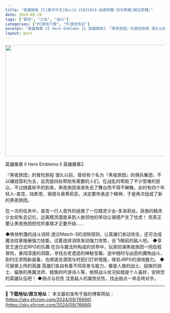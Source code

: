 ```yaml
---
title: "英雄徽章 II|豪华中文|Build.15821814-战魂觉醒-剑与荣耀|解压即撸|"
date: 2024-09-29
tags: ["冒险", "少女", "战斗"]
categories: ["PC游戏下载", "PC游戏专区"]
excerpt: "英雄徽章 II Hero Emblems II 英雄徽章2 『黑夜旅团』的冒险旅程 很久以前，曾经有个名为『黑夜旅团』的佣兵集团，不以赚钱营利为主，反而是四处帮助有需要的人们，在战乱时帮助了不少受难的民众，不过随着和平的到来，黑夜旅团渐渐失去了舞台而不得不解散。此时有四个年轻人–查克、陆斯恩、锡德与&hellip;"
layout: post
---
```


<img class="aligncenter size-full wp-image-76642" src="https://sky.sfcrom.com/wp-content/uploads/2024/09/2024092903240675.webp" alt="" width="616" height="353" />

英雄徽章 II Hero Emblems II 英雄徽章2

『黑夜旅团』的冒险旅程
很久以前，曾经有个名为『黑夜旅团』的佣兵集团，不以赚钱营利为主，反而是四处帮助有需要的人们，在战乱时帮助了不少受难的民众，不过随着和平的到来，黑夜旅团渐渐失去了舞台而不得不解散。此时有四个年轻人–查克、陆斯恩、锡德与奥蒂莉亚，决定要传承这个精神，于是再次组成了新的黑夜旅团。

在一次的任务中，查克一行人意外的拯救了一位精灵少女-多洛莉丝，获救的精灵少女却失去记忆，远离精灵国度来到人族领地的举动让锡德产生了忧虑！
但真正要让黑夜旅团担忧的事情才正要开始……

◆爽快刺激的战斗消除
透过Match-3的消除规则，让英雄们发动攻击，还可合成魔法纹章施展强力技能，试着连续消除发动强力攻势，击飞眼前的敌人吧。
◆享受王道日式RPG的乐趣
在剑与魔法所构成的世界中，玩家扮演黑夜旅团一同启程冒险，勇闯深邃的洞窟，寻找古老遗迹的神秘宝箱，途中随时与凶恶的魔物战斗，到村庄添购新装备，也顺道去酒馆与村民们打听情报，体验JRPG的游戏魅力。
◆可替换上阵的英雄
英雄们各自有着不同背景与能力，像是人族的战士、貂族的骑士、猫族的黑魔法师、蛙族的吟游诗人等，依照战斗状况抑或是个人喜好，安排您的英雄队伍吧！
◆弱点与抗性
注意敌人的属性抗性，找出弱点一举击垮对手。

---
📖 **下载地址/原文地址：** 本文最初发布于我的博客网站：[https://sky.sfcrom.com/2024/09/76666](https://sky.sfcrom.com/2024/09/76666)
